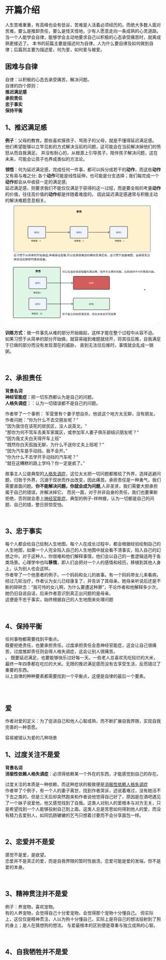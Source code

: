 
# 开篇介绍

人生苦难重重，有高峰也会有低谷，苦难是人活着必须经历的。而绝大多数人面对苦难，要么是推卸责任，要么是怪天怪地，少有人愿意走向一条成熟的心灵道路。<br>
当一个人能学会自律，能够学会主动地要求自己以积极的心态承受痛苦时，就离成熟更接近了。
本书的前篇主要是描述何为自律，人为什么要自律及如何做到自律；后篇则主要为描述爱，何为爱，如何爱与被爱。

## 困难与自律
 
自律：以积极的心态去承受痛苦，解决问题。<br>
自律的四个原则：<br>
**推迟满足感**<br>
**承担责任**<br>
**忠于事实**<br>
**保持平衡**
## 1、推迟满足感
**例子**：父母的教育。那些喜欢揍孩子、骂孩子的父母，就是不懂得延迟满足感。
他们希望能够以立竿见影的方式解决当前的问题，这可能会在当前解决掉他们的愤怒从而自我满足。
并没有耐心的，从根源上引导孩子，陪伴孩子解决问题，这在未来，可能会让孩子也养成类似的方法论。

**领悟**：何为延迟满足感，完成任何一件事，都可以拆分成若干的**动作**，而这些**动作**又有易与难之分;
各个**动作**可能是线性延伸，也可能是分支选择；我们每完成一个**动作**都会从中收获一定的满足感;<br>
延迟满足感，则要求我们不能仅仅满足于获得的这一过程，而是要全局的考量**动作**的价值，往往高价值的**动作**都是伴随着难度的。
因此延迟满足感通常与积极主动的解决难题息息相关。<br>
![alt text](image.png)

**训练方式**：做一件事先从难的部分开始做起，这样才能在整个过程中从容不迫。<br>
如果习惯于从简单的部分开始做，就容易碰到难题就绕开，将其往后推，自我满足于已做的部分而没有发现潜在的威胁，
直到无法往后推时，事情就会乱成一锅粥。

<br>

## 2、承担责任

**背景名词**<br>
<span id='nerve'><strong>神经官能症：</strong></span>把一切东西都认为是自己的问题。<br>
<span id='personality'><strong>人格失调症：</strong></span>：认为一切错误都不是自己的问题。

作者举了一个事例：
军营里有个妻子想自杀，他说这个地方太无聊，没有朋友。<br>
作者问她：“你为什么不去交朋友呢？“<br>
“因为我住在该死的居民区，没人说英文。“<br>
“那你为何不驾车去美军家属区，或参加军人妻子俱乐部结识朋友呢？“<br>
“因为我丈夫白天得开车上班“<br>
“既然你白天孤独无聊，为什么不送你丈夫上班呢？”<br>
“因为汽车是手动挡，我不会开。”<br>
“你为什么不去学开手动挡的汽车呢？”<br>
“就在这糟糕的路上学吗？你一定是疯了。”<br>

故事主人公是典型的[人格失调症](#personality)，这位太太把一切问题都推给了外界，选择逃避问题，归咎于外界，沉溺于现状而作出改变，因此痛苦。承担责任是一种勇气，我们需要直面问题。**你不能解决问题，你就会成为问题**,人非圣贤，我们需要大胆承担属于自己的错误，并解决掉它。
而另一面，对于并非自身的责任，我们也要果断拒绝，否则就会患上[神经官能症](#nerve)，典型的例子-祥林嫂，认为一切都是自己的问题、自己的错，整日担惊受怕。

<br>

## 3、忠于事实

每个人都会给自己绘制人生地图，每个人在成长过程中，都会根据经验绘制自己的人生地图，如果一个人完全陷入自己的人生地图中就会看不清事实，陷入自己的幻想之中。对于这种人，你很难和他们解释事情，他们会以自己的一套逻辑适用于各类场景。心理学中也叫**移情**，即人们会把对一个人的感情和经历，移植到其他人身上，认为别人也会这样。<br>
作者举了一个他患者的例子。一个妈妈和女儿的故事。有一个妈妈带女儿来看病，经过几轮治疗，作者认为女儿已经康复了，并告诉了其母亲。她母亲听说后还是不断的碎碎念：“我可怜的女儿啊，为什么要遭这种罪”，不论作者和他解释多少次，她仍旧自说自话，后来作者意识到真正出问题的是母亲。<br>
这便是不忠于事实，始终根据自己的人生地图来处理问题

<br>

## 4、保持平衡

任何事物都需要找到平衡点。<br>
既要拒绝责任，也要承担责任。过度承担责任会患神经官能症，这会让自己很痛苦，过度推卸责任则会得人格失调症，这会让别人很痛苦。<br>。
既要延迟满足，也要能够快乐过好每一天。一些老人总喜欢先吃较烂的大米，最终一年四季都在吃烂的大米。无限的推迟满足感而没有去享受生活，反而错过了重要的东西。<br>
以上自律的种种要素都需要找到一个平衡点，这便是自律的最后一个要素。

<br>

<br>

## 爱

作者对爱的定义：为了促进自己和他人心智成熟，而不断扩展自我界限，实现自我完善的一种意愿。

容易被错认为爱的几种场景

## 1、过度关注不是爱

**背景名词**<br>
<span id='negativity'><strong>消极性依赖人格失调症</strong></span>：必须得依赖某一个外在的东西，才能感觉到自己的存在。

过度关注的本质是一种依赖，而这种症状的极致便是[消极性依赖人格失调症](#negativity)<br>
作者举了个例子，有一个人的妻子离世，找到作者哭诉，述说着难过，没有她活不下去之类的，但是三天后却突然跑来和作者说他觉得自己好了，原因是在酒吧遇见了一个妹子说爱他，他又感觉找到了自我。这类人对别人的爱根本与对方无关，只是希望找到一个人能够投射自己到上面。这类人总是苦思如何得到他人的爱，而没有精力去爱别人，如同饥肠辘辘的乞丐只想着讨要而不会分享面包一样。


<br>

## 2、恋爱并不是爱
感觉不是爱，是欲望。<br>
恋爱并不是真正的爱，而是自我界限的暂时性崩溃。恋爱可能是爱的发端，但不是爱的本身。


<br>

## 3、精神贯注并不是爱
例子：养宠物，喜欢宠物。<br>
有的人养宠物，会觉得自己十分爱宠物，会觉得那个宠物十分懂自己。
但实际上，这仅仅是精神贯注，人以为狗十分懂自己，实际上是将自己的想法投射到了狗的身上；是人在猜想狗的想法。
与爱最根本的区别便是尊重与独立成熟的心智。


<br>

## 4、自我牺牲并不是爱  